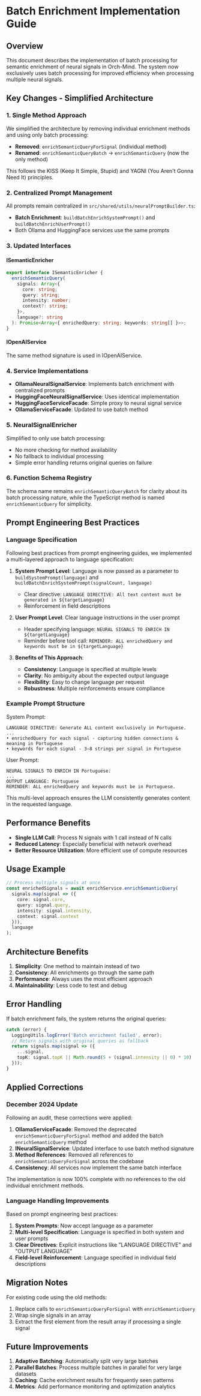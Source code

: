 # Batch Enrichment Implementation Guide

## Overview

This document describes the implementation of batch processing for semantic enrichment of neural signals in Orch-Mind. The system now exclusively uses batch processing for improved efficiency when processing multiple neural signals.

## Key Changes - Simplified Architecture

### 1. Single Method Approach

We simplified the architecture by removing individual enrichment methods and using only batch processing:

- **Removed**: `enrichSemanticQueryForSignal` (individual method)
- **Renamed**: `enrichSemanticQueryBatch` → `enrichSemanticQuery` (now the only method)

This follows the KISS (Keep It Simple, Stupid) and YAGNI (You Aren't Gonna Need It) principles.

### 2. Centralized Prompt Management

All prompts remain centralized in `src/shared/utils/neuralPromptBuilder.ts`:

- **Batch Enrichment**: `buildBatchEnrichSystemPrompt()` and `buildBatchEnrichUserPrompt()`
- Both Ollama and HuggingFace services use the same prompts

### 3. Updated Interfaces

#### ISemanticEnricher
```typescript
export interface ISemanticEnricher {
  enrichSemanticQuery(
    signals: Array<{
      core: string;
      query: string;
      intensity: number;
      context?: string;
    }>,
    language?: string
  ): Promise<Array<{ enrichedQuery: string; keywords: string[] }>>;
}
```

#### IOpenAIService
The same method signature is used in IOpenAIService.

### 4. Service Implementations

- **OllamaNeuralSignalService**: Implements batch enrichment with centralized prompts
- **HuggingFaceNeuralSignalService**: Uses identical implementation
- **HuggingFaceServiceFacade**: Simple proxy to neural signal service
- **OllamaServiceFacade**: Updated to use batch method

### 5. NeuralSignalEnricher

Simplified to only use batch processing:
- No more checking for method availability
- No fallback to individual processing
- Simple error handling returns original queries on failure

### 6. Function Schema Registry

The schema name remains `enrichSemanticQueryBatch` for clarity about its batch processing nature, while the TypeScript method is named `enrichSemanticQuery` for simplicity.

## Prompt Engineering Best Practices

### Language Specification

Following best practices from prompt engineering guides, we implemented a multi-layered approach to language specification:

1. **System Prompt Level**: Language is now passed as a parameter to `buildSystemPrompt(language)` and `buildBatchEnrichSystemPrompt(signalCount, language)`
   - Clear directive: `LANGUAGE DIRECTIVE: All text content must be generated in ${targetLanguage}`
   - Reinforcement in field descriptions

2. **User Prompt Level**: Clear language instructions in the user prompt
   - Header specifying language: `NEURAL SIGNALS TO ENRICH IN ${targetLanguage}`
   - Reminder before tool call: `REMINDER: ALL enrichedQuery and keywords must be in ${targetLanguage}`

3. **Benefits of This Approach**:
   - **Consistency**: Language is specified at multiple levels
   - **Clarity**: No ambiguity about the expected output language
   - **Flexibility**: Easy to change language per request
   - **Robustness**: Multiple reinforcements ensure compliance

### Example Prompt Structure

System Prompt:
```
LANGUAGE DIRECTIVE: Generate ALL content exclusively in Portuguese.
...
• enrichedQuery for each signal - capturing hidden connections & meaning in Portuguese
• keywords for each signal - 3–8 strings per signal in Portuguese
```

User Prompt:
```
NEURAL SIGNALS TO ENRICH IN Portuguese:
...
OUTPUT LANGUAGE: Portuguese
REMINDER: ALL enrichedQuery and keywords must be in Portuguese.
```

This multi-level approach ensures the LLM consistently generates content in the requested language.

## Performance Benefits

- **Single LLM Call**: Process N signals with 1 call instead of N calls
- **Reduced Latency**: Especially beneficial with network overhead
- **Better Resource Utilization**: More efficient use of compute resources

## Usage Example

```typescript
// Process multiple signals at once
const enrichedSignals = await enrichService.enrichSemanticQuery(
  signals.map(signal => ({
    core: signal.core,
    query: signal.query,
    intensity: signal.intensity,
    context: signal.context
  })),
  language
);
```

## Architecture Benefits

1. **Simplicity**: One method to maintain instead of two
2. **Consistency**: All enrichments go through the same path
3. **Performance**: Always uses the most efficient approach
4. **Maintainability**: Less code to test and debug

## Error Handling

If batch enrichment fails, the system returns the original queries:
```typescript
catch (error) {
  LoggingUtils.logError('Batch enrichment failed', error);
  // Return signals with original queries as fallback
  return signals.map(signal => ({
    ...signal,
    topK: signal.topK || Math.round(5 + (signal.intensity || 0) * 10)
  }));
}
```

## Applied Corrections

### December 2024 Update

Following an audit, these corrections were applied:

1. **OllamaServiceFacade**: Removed the deprecated `enrichSemanticQueryForSignal` method and added the batch `enrichSemanticQuery` method
2. **INeuralSignalService**: Updated interface to use batch method signature
3. **Method References**: Removed all references to `enrichSemanticQueryForSignal` across the codebase
4. **Consistency**: All services now implement the same batch interface

The implementation is now 100% complete with no references to the old individual enrichment methods.

### Language Handling Improvements

Based on prompt engineering best practices:

1. **System Prompts**: Now accept language as a parameter
2. **Multi-level Specification**: Language is specified in both system and user prompts
3. **Clear Directives**: Explicit instructions like "LANGUAGE DIRECTIVE" and "OUTPUT LANGUAGE"
4. **Field-level Reinforcement**: Language specified in individual field descriptions

## Migration Notes

For existing code using the old methods:
1. Replace calls to `enrichSemanticQueryForSignal` with `enrichSemanticQuery` 
2. Wrap single signals in an array
3. Extract the first element from the result array if processing a single signal

## Future Improvements

1. **Adaptive Batching**: Automatically split very large batches
2. **Parallel Batches**: Process multiple batches in parallel for very large datasets
3. **Caching**: Cache enrichment results for frequently seen patterns
4. **Metrics**: Add performance monitoring and optimization analytics 